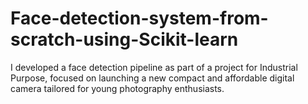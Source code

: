 # Face-detection-system-from-scratch-using-Scikit-learn
I developed a face detection pipeline as part of a project for Industrial Purpose, focused on launching a new compact and affordable digital camera tailored for young photography enthusiasts.
